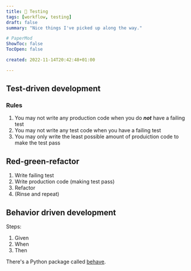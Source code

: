 ```yaml
---
title: 🧪 Testing
tags: [workflow, testing]
draft: false
summary: "Nice things I've picked up along the way."

# PaperMod
ShowToc: false
TocOpen: false

created: 2022-11-14T20:42:48+01:00

---
```


## Test-driven development

### Rules

1.  You may not write any production code when you do _**not**_ have a failing test
2.  You may not write any test code when you have a failing test
3.  You may only write the least possible amount of produiction code to make the test pass

## Red-green-refactor

1.  Write failing test
2.  Write production code (making test pass)
3.  Refactor
4. (Rinse and repeat)

## Behavior driven development

Steps:
1. Given
2. When
3. Then

There's a Python package called [behave](https://github.com/behave/behave).

